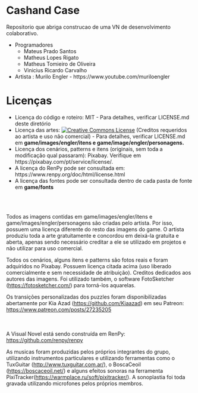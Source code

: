 # Cashand Case

Repositorio que abriga construcao de uma VN de desenvolvimento colaborativo.


<ul>
<li>
Programadores
<ul>
<li>Mateus Prado Santos</li>
<li>Matheus Lopes Rigato</li>
<li>Matheus Tomieiro de Oliveira</li>
<li>Vinicius Ricardo Carvalho</li>
</ul>
</li>
<li>Artista : Murilo Engler - https://www.youtube.com/muriloengler</li>
</ul>



<h1>Licenças</h1>
<ul>
<li>Licença do código e roteiro: MIT - Para detalhes, verificar LICENSE.md deste diretório</li>
<li>Licença das artes: <a rel="license" href="http://creativecommons.org/licenses/by-nc/4.0/"><img alt="Creative Commons License" style="border-width:0" src="https://i.creativecommons.org/l/by-nc/4.0/80x15.png" /></a></a> (Creditos requeridos ao artista e uso não comercial) - Para detalhes, verificar LICENSE.md em <b>game/images/engler/itens e game/image/engler/personagens.</b></li>
<li>Licença dos cenários, patterns e itens (originais, sem toda a modificação qual passaram): Pixabay. Verifique em https://pixabay.com/pt/service/license/.</li>
<li>A licença do RenPy pode ser consultada em: https://www.renpy.org/doc/html/license.html</li>
<li>A licença das fontes pode ser consultada dentro de cada pasta de fonte em <b>game/fonts</b></li>

</ul>

<br><br>

Todos as imagens contidas em game/images/engler/itens e game/images/engler/personagens são criadas pelo artista. Por isso, possuem uma licença diferente do resto das imagens do game. O artista produziu toda a arte gratuitamente e concordou em deixá-la gratuita e aberta, apenas sendo necessário creditar a ele se utilizado em projetos e não utilizar para uso comercial.

Todos os cenários, alguns itens e patterns são fotos reais e foram adquiridos no Pixabay. Possuem licença citada acima (uso liberado comercialmente e sem necessidade de atribuição). Creditos dedicados aos autores das imagens.
Foi utilizado também, o software FotoSketcher (https://fotosketcher.com/) para torná-los aquarelas.

Os transições personalizadas dos puzzles foram disponibilizadas abertamente por Kia Azad (https://github.com/Kiaazad) em seu Patreon: https://www.patreon.com/posts/27235205

<br><br>
A Visual Novel está sendo construída em RenPy: https://github.com/renpy/renpy<br>

As musicas foram produzidas pelos próprios integrantes do grupo, utilizando instrumentos particulares e utilizando ferramentas como o TuxGuitar (http://www.tuxguitar.com.ar/), o BoscaCeoil (https://boscaceoil.net/) e alguns efeitos sonoras na ferramenta PixiTracker(https://warmplace.ru/soft/pixitracker/). A sonoplastia foi toda gravada utilizando microfones pelos próprios membros.
